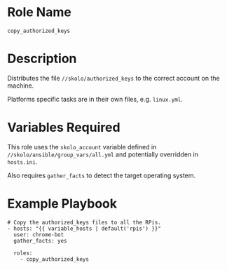 # Role Name

`copy_authorized_keys`

# Description

Distributes the file `//skolo/authorized_keys` to the correct account on the
machine.

Platforms specific tasks are in their own files, e.g. `linux.yml`.

# Variables Required

This role uses the `skolo_account` variable defined in
`//skolo/ansible/group_vars/all.yml` and potentially overridden in `hosts.ini`.

Also requires `gather_facts` to detect the target operating system.

# Example Playbook

```
# Copy the authorized_keys files to all the RPis.
- hosts: "{{ variable_hosts | default('rpis') }}"
  user: chrome-bot
  gather_facts: yes

  roles:
    - copy_authorized_keys
```
